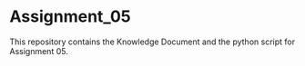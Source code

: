 # Assignment_05
This repository contains the Knowledge Document and the python script for Assignment 05.

